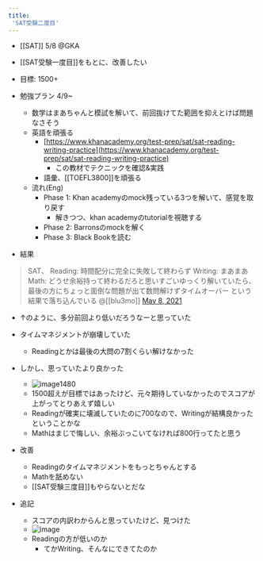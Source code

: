 ```yaml
---
title:
 'SAT受験二度目'
---
```


- [[SAT]] 5/8 @GKA
- [[SAT受験一度目]]をもとに、改善したい

- 目標: 1500+

- 勉強プラン 4/9~
    - 数学はまあちゃんと模試を解いて、前回抜けてた範囲を抑えとけば問題なさそう
    - 英語を頑張る
        - [https://www.khanacademy.org/test-prep/sat/sat-reading-writing-practice](https://www.khanacademy.org/test-prep/sat/sat-reading-writing-practice)
            - この教材でテクニックを確認&実践
        - 語彙、[[TOEFL3800]]を頑張る
    - 流れ(Eng)
        - Phase 1: Khan academyのmock残っている3つを解いて、感覚を取り戻す
            - 解きつつ、khan academyのtutorialを視聴する
        - Phase 2: Barronsのmockを解く
        - Phase 3: Black Bookを読む

- 結果
>  SAT、
>  Reading: 時間配分に完全に失敗して終わらず
>  Writing: まあまあ
>  Math: どうせ余裕持って終わるだろと思いすごいゆっくり解いていたら、最後の方にちょっと面倒な問題が出て数問解けずタイムオーバー
>  という結果で落ち込んでいる
>  	@[[blu3mo]] [May 8, 2021](https://twitter.com/blu3mo/status/1390879273947303940?ref_src=twsrc%5Etfw)
- ↑のように、多分前回より低いだろうなーと思っていた
- タイムマネジメントが崩壊していた
    - Readingとかは最後の大問の7割くらい解けなかった
- しかし、思っていたより良かった
    - ![image](https://gyazo.com/0ba692d94bbd75bdc207a551ff02dd77/thumb/1000)1480
    - 1500超えが目標ではあったけど、元々期待していなかったのでスコアが上がってとりあえず嬉しい
    - Readingが確実に壊滅していたのに700なので、Writingが結構良かったということかな
    - Mathはまじで悔しい、余裕ぶっこいてなければ800行ってたと思う

- 改善
    - Readingのタイムマネジメントをもっとちゃんとする
    - Mathを舐めない
    - [[SAT受験三度目]]もやらないとだな

- 追記
    - スコアの内訳わからんと思っていたけど、見つけた
    - ![image](https://gyazo.com/30c7d9d61d9747dbceac184882586c36/thumb/1000)
    - Readingの方が低いのか
        - てかWriting、そんなにできてたのか